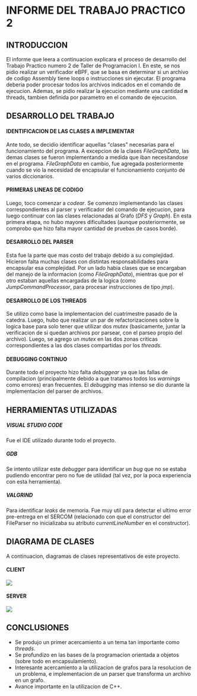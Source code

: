 # INFORME DEL TRABAJO PRACTICO 2

## INTRODUCCION

El informe que leera a continuacion explicara el proceso de desarrollo del Trabajo Practico numero 2 de Taller de Programacion I.
En este, se nos pidio realizar un verificador eBPF, que se basa en determinar si un archivo de codigo Assembly tiene loops o instrucciones sin ejecutar. El programa deberia poder procesar todos los archivos indicados en el comando de ejecucion.
Ademas, se pidio realizar la ejecucion mediante una cantidad **n** threads, tambien definida por parametro en el comando de ejecucion.


## DESARROLLO DEL TRABAJO   

#### IDENTIFICACION DE LAS CLASES A IMPLEMENTAR

Ante todo, se decidio identificar aquellas "clases" necesarias para el funcionamiento del programa. A excepcion de la clases *FileGraphData*, las demas clases se fueron implementando a medida que iban necesitandose en el programa. *FileGraphData* en cambio, fue agregada posteriormente cuando se vio la necesidad de encapsular el funcionamiento conjunto de varios diccionarios.

#### PRIMERAS LINEAS DE CODIGO

Luego, toco comenzar a *codear*. Se comenzo implementando las clases correspondientes al parser y verificador del comando de ejecucion, para luego continuar con las clases relacionadas al Grafo (*DFS* y *Graph*).
En esta primera etapa, no hubo mayores dificultades (aunque posteriormente, se comprobo que hizo falta mayor cantidad de pruebas de casos borde).

#### DESARROLLO DEL PARSER

Esta fue la parte que mas costo del trabajo debido a su complejidad. Hicieron falta muchas clases con distintas responsabilidades para encapsular esa complejidad. Por un lado habia clases que se encargaban del manejo de la informacion (como *FileGraphData*), mientras que por el otro estaban aquellas encargadas de la logica (como *JumpCommandProcessor*, para procesar instrucciones de tipo *jmp*).

#### DESARROLLO DE LOS THREADS

Se utilizo como base la implementacion del cuatrimestre pasado de la catedra. Luego, hubo que realizar un par de refactorizaciones sobre la logica base para solo tener que utilizar dos *mutex* (basicamente, juntar la verificacion de si quedan archivos por parsear, con el parseo propio del archivo).
Luego, se agrego un *mutex* en las dos zonas criticas correspondientes a las dos clases compartidas por los *threads*.

#### DEBUGGING CONTINUO

Durante todo el proyecto hizo falta *debuggear* ya que las fallas de compilacion (principalmente debido a que tratamos todos los *warnings* como errores) eran frecuentes. El *debugging* mas intenso se dio durante la implementacion del parser de archivos.


## HERRAMIENTAS UTILIZADAS

##### VISUAL STUDIO CODE
Fue el IDE utilizado durante todo el proyecto.

##### GDB 
Se intento utilizar este *debugger* para identificar un *bug* que no se estaba pudiendo encontrar pero no fue de utilidad (tal vez, por la poca experiencia con esta herramienta).

##### VALGRIND
Para identificar *leaks* de memoria. Fue muy util para detectar el ultimo error pre-entrega en el SERCOM (relacionado con que el constructor del FileParser no inicializaba su atributo *currentLineNumber* en el constructor).


## DIAGRAMA DE CLASES

A continuacion, diagramas de clases representativos de este proyecto.

#### CLIENT

![](https://github.com/joaquinfontela/tp1-taller/blob/master/utils/diagrama-client.jpeg)

#### SERVER

![](https://github.com/joaquinfontela/tp1-taller/blob/master/utils/diagrama-server.jpeg)


## CONCLUSIONES

* Se produjo un primer acercamiento a un tema tan importante como *threads*.
* Se profundizo en las bases de la programacion orientada a objetos (sobre todo en encapsulamiento).
* Interesante acercamiento a la utilizacion de grafos para la resolucion de un problema, e implementacion de un parser que transforma un archivo en un grafo.
* Avance importante en la utilizacion de C++.








